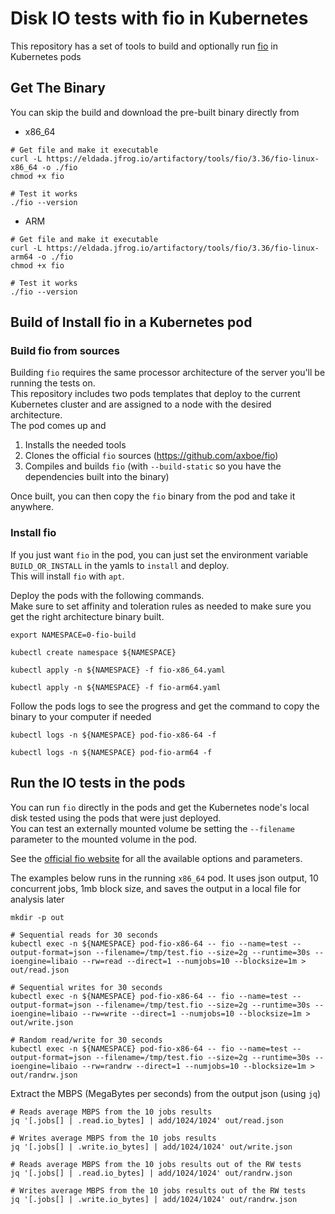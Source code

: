 # Disk IO tests with fio in Kubernetes
This repository has a set of tools to build and optionally run [fio](https://fio.readthedocs.io/en/latest/fio_doc.html) in Kubernetes pods

## Get The Binary
You can skip the build and download the pre-built binary directly from
- x86_64
```shell
# Get file and make it executable
curl -L https://eldada.jfrog.io/artifactory/tools/fio/3.36/fio-linux-x86_64 -o ./fio
chmod +x fio

# Test it works
./fio --version
```

- ARM
```shell
# Get file and make it executable
curl -L https://eldada.jfrog.io/artifactory/tools/fio/3.36/fio-linux-arm64 -o ./fio
chmod +x fio

# Test it works
./fio --version
```

## Build of Install fio in a Kubernetes pod
### Build fio from sources
Building `fio` requires the same processor architecture of the server you'll be running the tests on.</br>
This repository includes two pods templates that deploy to the current Kubernetes cluster and are assigned to a node with the desired architecture.</br>
The pod comes up and
1. Installs the needed tools
2. Clones the official `fio` sources (https://github.com/axboe/fio)
3. Compiles and builds `fio` (with `--build-static` so you have the dependencies built into the binary)

Once built, you can then copy the `fio` binary from the pod and take it anywhere. 

### Install fio
If you just want `fio` in the pod, you can just set the environment variable `BUILD_OR_INSTALL` in the yamls to `install` and deploy.</br>
This will install `fio` with `apt`.

Deploy the pods with the following commands.<br>
Make sure to set affinity and toleration rules as needed to make sure you get the right architecture binary built.
```shell
export NAMESPACE=0-fio-build

kubectl create namespace ${NAMESPACE}

kubectl apply -n ${NAMESPACE} -f fio-x86_64.yaml

kubectl apply -n ${NAMESPACE} -f fio-arm64.yaml
```

Follow the pods logs to see the progress and get the command to copy the binary to your computer if needed
```shell
kubectl logs -n ${NAMESPACE} pod-fio-x86-64 -f

kubectl logs -n ${NAMESPACE} pod-fio-arm64 -f
```

## Run the IO tests in the pods
You can run `fio` directly in the pods and get the Kubernetes node's local disk tested using the pods that were just deployed.</br>
You can test an externally mounted volume be setting the `--filename` parameter to the mounted volume in the pod.

See the [official fio website](https://fio.readthedocs.io/en/latest/fio_doc.html) for all the available options and parameters.

The examples below runs in the running `x86_64` pod. It uses json output, 10 concurrent jobs, 1mb block size, and saves the output in a local file for analysis later
```shell
mkdir -p out

# Sequential reads for 30 seconds
kubectl exec -n ${NAMESPACE} pod-fio-x86-64 -- fio --name=test --output-format=json --filename=/tmp/test.fio --size=2g --runtime=30s --ioengine=libaio --rw=read --direct=1 --numjobs=10 --blocksize=1m > out/read.json

# Sequential writes for 30 seconds
kubectl exec -n ${NAMESPACE} pod-fio-x86-64 -- fio --name=test --output-format=json --filename=/tmp/test.fio --size=2g --runtime=30s --ioengine=libaio --rw=write --direct=1 --numjobs=10 --blocksize=1m > out/write.json

# Random read/write for 30 seconds
kubectl exec -n ${NAMESPACE} pod-fio-x86-64 -- fio --name=test --output-format=json --filename=/tmp/test.fio --size=2g --runtime=30s --ioengine=libaio --rw=randrw --direct=1 --numjobs=10 --blocksize=1m > out/randrw.json
```

Extract the MBPS (MegaBytes per seconds) from the output json (using `jq`)
```shell
# Reads average MBPS from the 10 jobs results
jq '[.jobs[] | .read.io_bytes] | add/1024/1024' out/read.json

# Writes average MBPS from the 10 jobs results
jq '[.jobs[] | .write.io_bytes] | add/1024/1024' out/write.json

# Reads average MBPS from the 10 jobs results out of the RW tests
jq '[.jobs[] | .read.io_bytes] | add/1024/1024' out/randrw.json

# Writes average MBPS from the 10 jobs results out of the RW tests
jq '[.jobs[] | .write.io_bytes] | add/1024/1024' out/randrw.json
```
